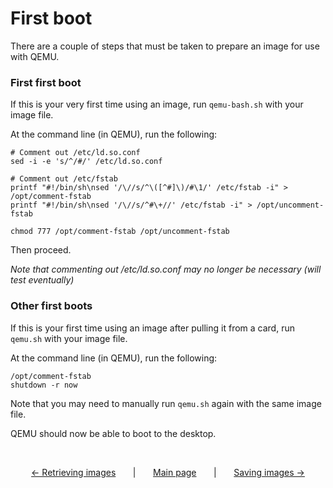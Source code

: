 # First boot
There are a couple of steps that must be taken to prepare an image for use with QEMU.

### First first boot
If this is your very first time using an image, run `qemu-bash.sh` with your image file.

At the command line (in QEMU), run the following:

```
# Comment out /etc/ld.so.conf
sed -i -e 's/^/#/' /etc/ld.so.conf

# Comment out /etc/fstab
printf "#!/bin/sh\nsed '/\//s/^\([^#]\)/#\1/' /etc/fstab -i" > /opt/comment-fstab
printf "#!/bin/sh\nsed '/\//s/^#\+//' /etc/fstab -i" > /opt/uncomment-fstab

chmod 777 /opt/comment-fstab /opt/uncomment-fstab
```

Then proceed.

*Note that commenting out /etc/ld.so.conf may no longer be necessary (will test eventually)*

### Other first boots
If this is your first time using an image after pulling it from a card, run `qemu.sh` with your image file.

At the command line (in QEMU), run the following:

```
/opt/comment-fstab
shutdown -r now
```

Note that you may need to manually run `qemu.sh` again with the same image file.

QEMU should now be able to boot to the desktop.

&nbsp;

<p align="center">
	<a href="1-retrieving-images.md">&larr; Retrieving images</a> &nbsp; &nbsp; &nbsp; | &nbsp; &nbsp; &nbsp; 
	<a href="readme.md">Main page</a> &nbsp; &nbsp; &nbsp; | &nbsp; &nbsp; &nbsp; 
	<a href="3-saving-images.md">Saving images &rarr;</a>
</p>

